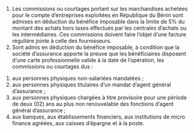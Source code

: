 1) Les commissions ou courtages portant sur les marchandises achetées pour  le  compte  d’entreprises  exploitées  en  République  du  Bénin  sont  admises  en déduction du bénéfice imposable dans la limite de 5% du montant des achats hors taxes effectués par les centrales d’achats ou les intermédiaires.
Ces  commissions  doivent  faire  l’objet  d’une  facture  régulière  jointe  à  celle  des fournisseurs.
2) Sont admis en déduction du bénéfice imposable, à condition que la société d’assurance apporte la preuve que les bénéficiaires disposent d’une carte professionnelle valide à la date de l’opération, les commissions ou courtages dus :
1. aux personnes physiques non-salariées mandatées ;
2. aux personnes physiques titulaires d’un mandat d’agent général d’assurance ;
3. aux personnes physiques chargées à titre provisoire pour une période de deux (02) ans au plus non renouvelable des fonctions d’agent général d’assurance ;
4. aux banques, aux établissements financiers, aux institutions de micro finance
agréées, aux caisses d’épargne et à la poste.